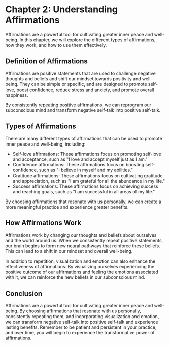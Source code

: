 Chapter 2: Understanding Affirmations
=====================================

Affirmations are a powerful tool for cultivating greater inner peace and well-being. In this chapter, we will explore the different types of affirmations, how they work, and how to use them effectively.

Definition of Affirmations
--------------------------

Affirmations are positive statements that are used to challenge negative thoughts and beliefs and shift our mindset towards positivity and well-being. They can be simple or specific, and are designed to promote self-love, boost confidence, reduce stress and anxiety, and promote overall happiness.

By consistently repeating positive affirmations, we can reprogram our subconscious mind and transform negative self-talk into positive self-talk.

Types of Affirmations
---------------------

There are many different types of affirmations that can be used to promote inner peace and well-being, including:

* Self-love affirmations: These affirmations focus on promoting self-love and acceptance, such as "I love and accept myself just as I am."
* Confidence affirmations: These affirmations focus on boosting self-confidence, such as "I believe in myself and my abilities."
* Gratitude affirmations: These affirmations focus on cultivating gratitude and appreciation, such as "I am grateful for all the abundance in my life."
* Success affirmations: These affirmations focus on achieving success and reaching goals, such as "I am successful in all areas of my life."

By choosing affirmations that resonate with us personally, we can create a more meaningful practice and experience greater benefits.

How Affirmations Work
---------------------

Affirmations work by changing our thoughts and beliefs about ourselves and the world around us. When we consistently repeat positive statements, our brain begins to form new neural pathways that reinforce these beliefs. This can lead to a shift in our mindset and overall well-being.

In addition to repetition, visualization and emotion can also enhance the effectiveness of affirmations. By visualizing ourselves experiencing the positive outcome of our affirmations and feeling the emotions associated with it, we can reinforce the new beliefs in our subconscious mind.

Conclusion
----------

Affirmations are a powerful tool for cultivating greater inner peace and well-being. By choosing affirmations that resonate with us personally, consistently repeating them, and incorporating visualization and emotion, we can transform negative self-talk into positive self-talk and experience lasting benefits. Remember to be patient and persistent in your practice, and over time, you will begin to experience the transformative power of affirmations.
